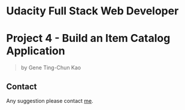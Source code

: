 # Udacity Full Stack Web Developer
# Project 4 - Build an Item Catalog Application

>by Gene Ting-Chun Kao


## Contact
Any suggestion please contact [me](https://github.com/GeneKao).
